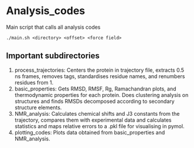 # Analysis_codes

Main script that calls all analysis codes
```
./main.sh <directory> <offset> <force field>
```

## Important subdirectories
1. process_trajectories: Centers the protein in trajectory file, extracts 0.5 ns frames, removes tags, standardises residue names, and renumbers residues from 1.
2. basic_properties: Gets RMSD, RMSF, Rg, Ramachandran plots, and thermodynamic properties for each protein. Does clustering analysis on structures and finds RMSDs decomposed according to secondary structure elements.
3. NMR_analysis: Calculates chemical shifts and J3 constants from the trajectory, compares them with experimental data and calculates statistics and maps relative errors to a .pkl file for visualising in pymol.
4. plotting_codes: Plots data obtained from basic_properties and NMR_analysis.
